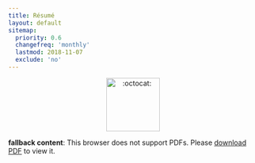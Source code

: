 ```yaml
---
title: Résumé
layout: default
sitemap:
  priority: 0.6
  changefreq: 'monthly'
  lastmod: 2018-11-07
  exclude: 'no'
---
```


<p align="center">
       <img class="emoji" title=":octocat:" alt=":octocat:" src="https://octodex.github.com/images/octocat-de-los-muertos.jpg" height="108" width="108">
     </p>

<object data="/assets/pdf/pinedo-resume20181107.pdf" type="application/pdf" width="100%" height="2200">
   <p><b>fallback content</b>: This browser does not support PDFs. Please <a href="/assets/pdf/pinedo-resume20181107.pdf">download PDF</a> to view it.</p>
</object>
